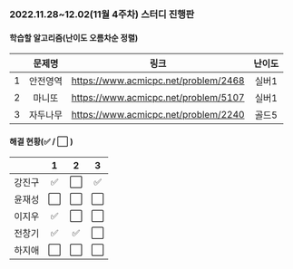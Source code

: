 ### 2022.11.28~12.02(11월 4주차) 스터디 진행판

#### 학습할 알고리즘(난이도 오름차순 정렬)

|      |      문제명      |                             링크                             | 난이도 |
| :--: | :--------------: | :----------------------------------------------------------: | :----: |
|  1  | 안전영역 | https://www.acmicpc.net/problem/2468 | 실버1  |
|  2   |  마니또  | https://www.acmicpc.net/problem/5107 | 실버1  |
|  3   | 자두나무 | https://www.acmicpc.net/problem/2240 | 골드5  |

#### 해결 현황(:white_check_mark: / :white_large_square:  )

|        |          1           |          2           |          3           |
| :----: | :------------------: | :------------------: | :------------------: |
| 강진구 | :white_check_mark: | :white_large_square: | :white_check_mark: |
| 윤재성 | :white_large_square: | :white_large_square: | :white_large_square: |
|  이지우  | :white_check_mark: | :white_large_square: | :white_large_square: |
| 전창기 | :white_check_mark: |  :white_check_mark:  | :white_large_square: |
| 하지애 |  :white_large_square:  |  :white_large_square:  |  :white_large_square:  |

